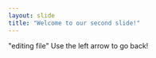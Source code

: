 ```yaml
---
layout: slide
title: "Welcome to our second slide!"
---
```

"editing file"
Use the left arrow to go back!
